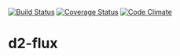 [![Build Status](https://travis-ci.org/Markionium/d2-flux.svg?branch=master)](https://travis-ci.org/Markionium/d2-flux)
[![Coverage Status](https://coveralls.io/repos/Markionium/d2-flux/badge.svg?branch=master&service=github)](https://coveralls.io/github/Markionium/d2-flux?branch=master)
[![Code Climate](https://codeclimate.com/github/Markionium/d2-flux/badges/gpa.svg)](https://codeclimate.com/github/Markionium/d2-flux)
# d2-flux
